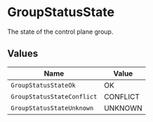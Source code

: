 # GroupStatusState

The state of the control plane group.


## Values

| Name                       | Value                      |
| -------------------------- | -------------------------- |
| `GroupStatusStateOk`       | OK                         |
| `GroupStatusStateConflict` | CONFLICT                   |
| `GroupStatusStateUnknown`  | UNKNOWN                    |